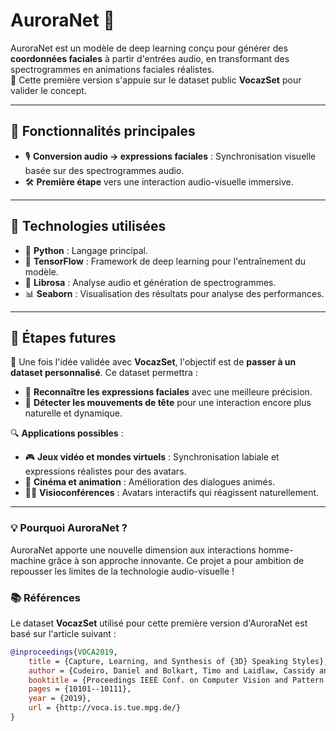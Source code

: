 # AuroraNet 🚀  
AuroraNet est un modèle de deep learning conçu pour générer des **coordonnées faciales** à partir d'entrées audio, en transformant des spectrogrammes en animations faciales réalistes.  
🌟 Cette première version s'appuie sur le dataset public **VocazSet** pour valider le concept.  

---

## 🌟 Fonctionnalités principales  
- 🎙️ **Conversion audio -> expressions faciales** : Synchronisation visuelle basée sur des spectrogrammes audio.  
- 🛠️ **Première étape** vers une interaction audio-visuelle immersive.  

---

## 🔧 Technologies utilisées  
- 🐍 **Python** : Langage principal.  
- 🔬 **TensorFlow** : Framework de deep learning pour l'entraînement du modèle.  
- 🎵 **Librosa** : Analyse audio et génération de spectrogrammes.  
- 📊 **Seaborn** : Visualisation des résultats pour analyse des performances.  

---

## 🚀 Étapes futures  
🎯 Une fois l'idée validée avec **VocazSet**, l'objectif est de **passer à un dataset personnalisé**. Ce dataset permettra :  
- 🤩 **Reconnaître les expressions faciales** avec une meilleure précision.  
- 🤖 **Détecter les mouvements de tête** pour une interaction encore plus naturelle et dynamique.  

🔍 **Applications possibles** :  
- 🎮 **Jeux vidéo et mondes virtuels** : Synchronisation labiale et expressions réalistes pour des avatars.  
- 🎥 **Cinéma et animation** : Amélioration des dialogues animés.  
- 🧑‍💻 **Visioconférences** : Avatars interactifs qui réagissent naturellement.  

---

### 💡 Pourquoi AuroraNet ?  
AuroraNet apporte une nouvelle dimension aux interactions homme-machine grâce à son approche innovante. Ce projet a pour ambition de repousser les limites de la technologie audio-visuelle !

### 📚 Références  
Le dataset **VocazSet** utilisé pour cette première version d'AuroraNet est basé sur l'article suivant :

```bibtex
@inproceedings{VOCA2019,
    title = {Capture, Learning, and Synthesis of {3D} Speaking Styles},
    author = {Cudeiro, Daniel and Bolkart, Timo and Laidlaw, Cassidy and Ranjan, Anurag and Black, Michael},
    booktitle = {Proceedings IEEE Conf. on Computer Vision and Pattern Recognition (CVPR)},
    pages = {10101--10111},
    year = {2019},
    url = {http://voca.is.tue.mpg.de/}
}
